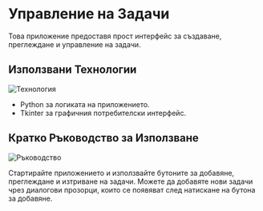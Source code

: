 # Управление на Задачи

Това приложение предоставя прост интерфейс за създаване, преглеждане и управление на задачи.

## Използвани Технологии

![Технология]([https://example.com/tech-icon.png](https://www.google.com/url?sa=i&url=https%3A%2F%2Ficonscout.com%2Ficons%2Ftask-manager&psig=AOvVaw3a6AZWPqIQtHKC8rMCxYPN&ust=1709413907792000&source=images&cd=vfe&opi=89978449&ved=0CBIQjRxqFwoTCOi0-pf904QDFQAAAAAdAAAAABAE))

- Python за логиката на приложението.
- Tkinter за графичния потребителски интерфейс.

## Кратко Ръководство за Използване

![Ръководство]([https://example.com/guide-icon.png](https://ai-previews.123rf.com/ai-variation/preview/wm/vectorplus/vectorplus1609/vectorplus160900246_1.jpg))

Стартирайте приложението и използвайте бутоните за добавяне, преглеждане и изтриване на задачи. Можете да добавяте нови задачи чрез диалогови прозорци, които се появяват след натискане на бутона за добавяне.
